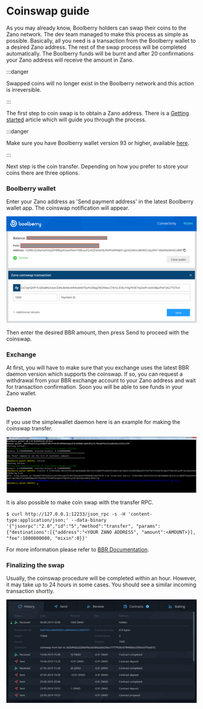 # Coinswap guide

As you may already know, Boolberry holders can swap their coins to the Zano network. The dev team managed to make this process as simple as possible. Basically, all you need is a transaction from the Boolberry wallet to a desired Zano address. The rest of the swap process will be completed automatically. The Boolberry funds will be burnt and after 20 confirmations your Zano address will receive the amount in Zano.

:::danger ⠀

Swapped coins will no longer exist in the Boolberry network and this action is irreversible.

:::

The first step to coin swap is to obtain a Zano address. There is a [Getting started](https://docs.zano.org/docs/getting-started-1) article which will guide you through the process.

:::danger ⠀

Make sure you have Boolberry wallet version 93 or higher, available [here](https://boolberry.com/#downloads).

:::

Next step is the coin transfer. Depending on how you prefer to store your coins there are three options.

### Boolberry wallet

Enter your Zano address as 'Send payment address' in the latest Boolberry wallet app. The coinswap notification will appear.

![alt coinswap-guide-boolberry-wallet](../../../static/img/use/coinswap-guide/coinswap-guide-boolberry-wallet.png 'coinswap-guide-boolberry-wallet')

Then enter the desired BBR amount, then press Send to proceed with the coinswap.

### Exchange

At first, you will have to make sure that you exchange uses the latest BBR daemon version which supports the coinswap. If so, you can request a withdrawal from your BBR exchange account to your Zano address and wait for transaction confirmation. Soon you will be able to see funds in your Zano wallet.

### Daemon

If you use the simplewallet daemon here is an example for making the coinswap transfer.

![alt coinswap-guide-daemon-example](../../../static/img/use/coinswap-guide/coinswap-guide-daemon-example.png 'coinswap-guide-daemon-example')

It is also possible to make coin swap with the transfer RPC.

```
$ curl http://127.0.0.1:12233/json_rpc -s -H 'content-type:application/json;' --data-binary '{"jsonrpc":"2.0","id":"5","method":"transfer", "params":{"destinations":[{"address":"<YOUR ZANO ADDRESS", "amount":<AMOUNT>}], "fee":1000000000, "mixin":0}}'
```

For more information please refer to [BBR Documentation](https://docs.boolberry.com/wallet).

### Finalizing the swap

Usually, the coinswap procedure will be completed within an hour. However, it may take up to 24 hours in some cases. You should see a similar incoming transaction shortly.

![alt coinswap-guide-final](../../../static/img/use/coinswap-guide/coinswap-guide-final.png 'coinswap-guide-final')
